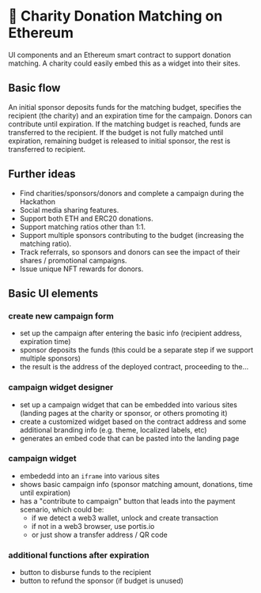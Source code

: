 # 💸 Charity Donation Matching on Ethereum

UI components and an Ethereum smart contract to support donation matching. A charity could easily embed this as a widget into their sites.

## Basic flow
An initial sponsor deposits funds for the matching budget, specifies the recipient (the charity) and an expiration time for the campaign. Donors can contribute until expiration. If the matching budget is reached, funds are transferred to the recipient. If the budget is not fully matched until expiration, remaining budget is released to initial sponsor, the rest is transferred to recipient.

## Further ideas
* Find charities/sponsors/donors and complete a campaign during the Hackathon
* Social media sharing features.
* Support both ETH and ERC20 donations.
* Support matching ratios other than 1:1. 
* Support multiple sponsors contributing to the budget (increasing the matching ratio).
* Track referrals, so sponsors and donors can see the impact of their shares / promotional campaigns.
* Issue unique NFT rewards for donors.


## Basic UI elements 

### create new campaign form
 * set up the campaign after entering the basic info (recipient address, expiration time)
 * sponsor deposits the funds (this could be a separate step if we support multiple sponsors)
 * the result is the address of the deployed contract, proceeding to the...

### campaign widget designer
 * set up a campaign widget that can be embedded into various sites (landing pages at the charity or sponsor, or others promoting it)
 * create a customized widget based on the contract address and some additional branding info (e.g. theme, localized labels, etc)
 * generates an embed code that can be pasted into the landing page

### campaign widget
 * embededd into an `iframe` into various sites
 * shows basic campaign info (sponsor matching amount, donations, time until expiration)
 * has a "contribute to campaign" button that leads into the payment scenario, which could be:
   * if we detect a web3 wallet, unlock and create transaction
   * if not in a web3 browser, use portis.io
   * or just show a transfer address / QR code

### additional functions after expiration
 * button to disburse funds to the recipient
 * button to refund the sponsor (if budget is unused)


